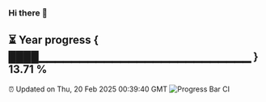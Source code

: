 ### Hi there 👋
⏳ Year progress { ████▁▁▁▁▁▁▁▁▁▁▁▁▁▁▁▁▁▁▁▁▁▁▁▁▁▁ } 13.71 %
---
⏰ Updated on Thu, 20 Feb 2025 00:39:40 GMT
![Progress Bar CI](https://github.com/Moyi321/Moyi321/workflows/Progress%20Bar%20CI/badge.svg)
